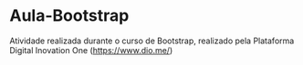 # Aula-Bootstrap

Atividade realizada durante o curso de Bootstrap, realizado pela Plataforma Digital Inovation One (https://www.dio.me/)
